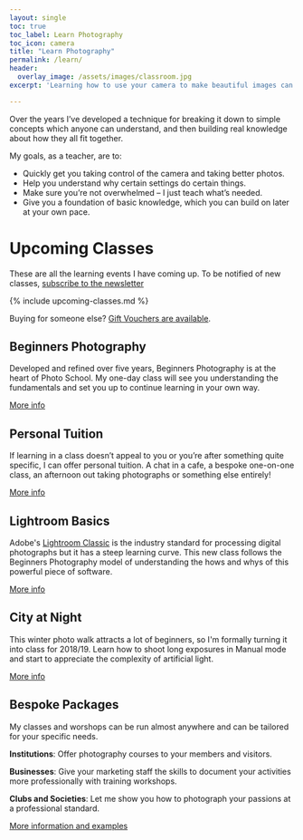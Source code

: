 ```yaml
---
layout: single
toc: true
toc_label: Learn Photography
toc_icon: camera
title: "Learn Photography"
permalink: /learn/
header:
  overlay_image: /assets/images/classroom.jpg
excerpt: 'Learning how to use your camera to make beautiful images can seem daunting. So many buttons and so much confusing jargon. Where to start?'

---
```



Over the years I’ve developed a technique for breaking it down to simple concepts which anyone can understand, and then building real knowledge about how they all fit together.

My goals, as a teacher, are to:

* Quickly get you taking control of the camera and taking better photos.
* Help you understand why certain settings do certain things.
* Make sure you’re not overwhelmed – I just teach what’s needed.
* Give you a foundation of basic knowledge, which you can build on later at your own pace.

# Upcoming Classes

These are all the learning events I have coming up. To be notified of new classes, [subscribe to the newsletter](/newsletter)

{% include upcoming-classes.md %}

Buying for someone else? [Gift Vouchers are available](/gift-vouchers). 

## Beginners Photography

Developed and refined over five years, Beginners Photography is at the heart of Photo School. My one-day class will see you understanding the fundamentals and set you up to continue learning in your own way. 

<a href="/beginners-photography" class="btn btn--primary">More info</a>

## Personal Tuition

If learning in a class doesn’t appeal to you or you’re after something quite specific, I can offer personal tuition. A chat in a cafe, a bespoke one-on-one class, an afternoon out taking photographs or something else entirely!

<a href="/personal-tuition" class="btn btn--primary">More info</a>

## Lightroom Basics

Adobe's [Lightroom Classic](https://www.adobe.com/uk/products/photoshop-lightroom-classic.html) is the industry standard for processing digital photographs but it has a steep learning curve. This new class follows the Beginners Photography model of understanding the hows and whys of this powerful piece of software. 

<a href="/lightroom" class="btn btn--primary">More info</a>


## City at Night

This winter photo walk attracts a lot of beginners, so I'm formally turning it into class for 2018/19. Learn how to shoot long exposures in Manual mode and start to appreciate the complexity of artificial light. 

<a href="/city-at-night" class="btn btn--primary">More info</a>


<div style="display: none">

## Intermediate	Photography

New for 2018, a series of short evening classes looking at camera functions and compositional techniques. 

<a href="/intermediate-photography" class="btn btn--primary">More info</a>

## Product Photography

Aimed at eBay sellers and artist/makers wanting to document their work, this workshop introduces the portable photography studio and how to shoot small objects on a budget. 

<a href="/product-photography" class="btn btn--primary">More info</a>

## Street Photography

Henri Cartier Bresson is called the father of street photography. What can we learn from his search for the Decisive Moment? 

<a href="/street-photography" class="btn btn--primary">More info</a>

## Light Painting

Like City at Night, but indoors in controlled conditions, this playful workshop uses LEDs, strobes, lasers and other luminatons to create otherworldly visions. 

<a href="/light-painting" class="btn btn--primary">More info</a>

</div> <!-- display none -->

## Bespoke Packages

My classes and worshops can be run almost anywhere and can be tailored for your specific needs.

**Institutions**: Offer photography courses to your members and visitors.

**Businesses**: Give your marketing staff the skills to document your activities more professionally with training workshops.

**Clubs and Societies**: Let me show you how to photograph your passions at a professional standard.

<a href="/commission/" class="btn btn--primary">More information and examples</a>


